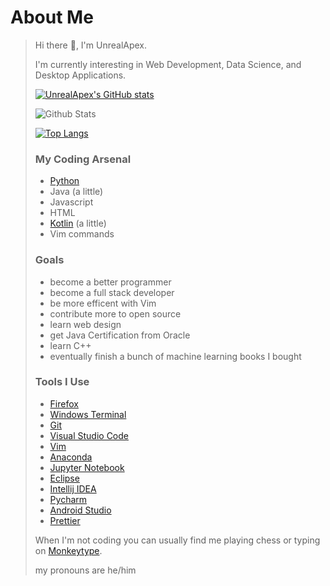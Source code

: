 # About Me
>
> Hi there 👋, I'm UnrealApex.
> 
> I'm currently interesting in Web Development, Data Science, and Desktop Applications.
> 
> 
>[![UnrealApex's GitHub stats](https://github-readme-stats.vercel.app/api?username=unrealapex&count_private=true&show_icons=true&include_all_commits)](https://github.com/anuraghazra/github-readme-stats)
>
>![Github Stats](https://github-readme-streak-stats.herokuapp.com/?user=unrealapex)
>
>[![Top Langs](https://github-readme-stats.vercel.app/api/top-langs/?username=UnrealApex&layout=compact&)](https://github.com/anuraghazra/github-readme-stats)
>
>
> ### My Coding Arsenal
> 
> 
>- [Python](https://github.com/python/cpython)
>- Java (a little)
>- Javascript 
>- HTML 
>- [Kotlin](https://github.com/JetBrains/kotlin) (a little)
>- Vim commands
> 
> 
>### Goals
>
>- become a better programmer
>- become a full stack developer 
>- be more efficent with Vim
>- contribute more to open source
>- learn web design
>- get Java Certification from Oracle
>- learn C++
>- eventually finish a bunch of machine learning books I bought 
>
>
>### Tools I Use
>
>- [Firefox](https://www.mozilla.org/en-US/firefox/new/)
>- [Windows Terminal](https://github.com/microsoft/terminal)
>- [Git](https://git-scm.com/)
>- [Visual Studio Code](https://github.com/microsoft/vscode)
>- [Vim](https://github.com/vim/vim)
>- [Anaconda](https://www.anaconda.com)
>- [Jupyter Notebook](https://github.com/jupyter/notebook )
>- [Eclipse](https://www.eclipse.org/)
>- [Intellij IDEA](https://github.com/JetBrains/intellij-community)
>- [Pycharm](https://www.jetbrains.com/pycharm/)
>- [Android Studio](https://developer.android.com/studio)
>- [Prettier](https://github.com/prettier/prettier) 
>
> 
> When I'm not coding you can usually find me playing chess or typing on [Monkeytype](https://monkeytype.com/).
>
>
> my pronouns are he/him

>
<!--
**UnrealApex/UnrealApex** is a ✨ _special_ ✨ repository because its README.md (this file) appears on your GitHub profile.

Here are some ideas to get you started:

- 🔭 I’m currently working on ...
- 🌱 I’m currently learning ...
- 👯 I’m looking to collaborate on ...
- 🤔 I’m looking for help with ...
- 💬 Ask me about ...
- 📫 How to reach me: ...
- 😄 Pronouns: he\him
- ⚡ Fun fact: ...
-->



